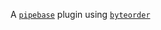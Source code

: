 A [`pipebase`] plugin using [`byteorder`]

[`pipebase`]: https://github.com/pipebase/pipebase
[`byteorder`]: https://github.com/BurntSushi/byteorder


